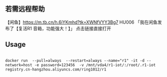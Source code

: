 ## 若需远程帮助

【闲鱼】https://m.tb.cn/h.6iYKmhd?tk=XWNfVYY3Bg7 HU006 「我在闲鱼发布了【复活R1 音箱，功能强大！】」
点击链接直接打开

## Usage

```

docker run  --pull=always  --restart=always --name="r1" -it -d --network=host -e password=123456  -v /mnt/vda4/r1-iot/:/root/.r1-iot registry.cn-hangzhou.aliyuncs.com/ring1012/r1

```

